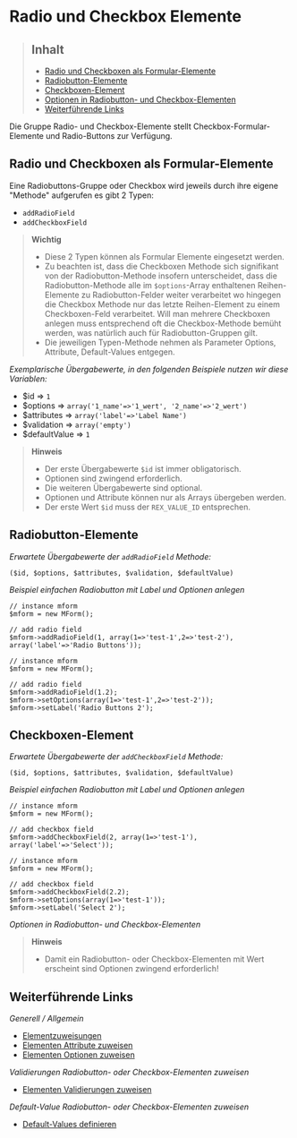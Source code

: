 # Radio und Checkbox Elemente

> ## Inhalt
> - [Radio und Checkboxen als Formular-Elemente](#Radio)
> - [Radiobutton-Elemente](#Radiobutton)
> - [Checkboxen-Element](#Checkboxen)
> - [Optionen in Radiobutton- und Checkbox-Elementen](#Optionen)
> - [Weiterführende Links](#Links)

Die Gruppe Radio- und Checkbox-Elemente stellt Checkbox-Formular-Elemente und Radio-Buttons zur Verfügung.


<a name="Radio"></a>
## Radio und Checkboxen als Formular-Elemente

Eine Radiobuttons-Gruppe oder Checkbox wird jeweils durch ihre eigene "Methode" aufgerufen es gibt 2 Typen:

* `addRadioField`
* `addCheckboxField`

> **Wichtig**
>
> * Diese 2 Typen können als Formular Elemente eingesetzt werden. 
> * Zu beachten ist, dass die Checkboxen Methode sich signifikant von der Radiobutton-Methode insofern unterscheidet, dass die Radiobutton-Methode alle im `$options`-Array enthaltenen Reihen-Elemente zu Radiobutton-Felder weiter verarbeitet wo hingegen die Checkbox Methode nur das letzte Reihen-Element zu einem Checkboxen-Feld verarbeitet. Will man mehrere Checkboxen anlegen muss entsprechend oft die Checkbox-Methode bemüht werden, was natürlich auch für Radiobutton-Gruppen gilt. 
> * Die jeweiligen Typen-Methode nehmen als Parameter Options, Attribute, Default-Values entgegen.


*Exemplarische Übergabewerte, in den folgenden Beispiele nutzen wir diese Variablen:*

* $id => `1`
* $options => `array('1_name'=>'1_wert', '2_name'=>'2_wert')`
* $attributes => `array('label'=>'Label Name')`
* $validation => `array('empty')`
* $defaultValue => `1`  

> **Hinweis**
>
> * Der erste Übergabewerte `$id` ist immer obligatorisch.
> * Optionen sind zwingend erforderlich.
> * Die weiteren Übergabewerte sind optional.
> * Optionen und Attribute können nur als Arrays übergeben werden.
> * Der erste Wert `$id` muss der `REX_VALUE_ID` entsprechen.


<a name="Radiobutton"></a>
## Radiobutton-Elemente

*Erwartete Übergabewerte der `addRadioField` Methode:*

`($id, $options, $attributes, $validation, $defaultValue)`

*Beispiel einfachen Radiobutton mit Label und Optionen anlegen*

```
// instance mform
$mform = new MForm();

// add radio field
$mform->addRadioField(1, array(1=>'test-1',2=>'test-2'), array('label'=>'Radio Buttons'));
```

```
// instance mform
$mform = new MForm();

// add radio field
$mform->addRadioField(1.2);
$mform->setOptions(array(1=>'test-1',2=>'test-2'));
$mform->setLabel('Radio Buttons 2');
```

<a name="Checkboxen"></a>
## Checkboxen-Element

*Erwartete Übergabewerte der `addCheckboxField` Methode:*

`($id, $options, $attributes, $validation, $defaultValue)`

*Beispiel einfachen Radiobutton mit Label und Optionen anlegen*

```
// instance mform
$mform = new MForm();

// add checkbox field
$mform->addCheckboxField(2, array(1=>'test-1'), array('label'=>'Select'));
```

```
// instance mform
$mform = new MForm();

// add checkbox field
$mform->addCheckboxField(2.2);
$mform->setOptions(array(1=>'test-1'));
$mform->setLabel('Select 2');
```


<a name="Optionen"></a>
*Optionen in Radiobutton- und Checkbox-Elementen*

> **Hinweis**
>
> * Damit ein Radiobutton- oder Checkbox-Elementen mit Wert erscheint sind Optionen zwingend erforderlich!


<a name="Links"></a>
## Weiterführende Links

*Generell / Allgemein*

* [Elementzuweisungen](elements_general.md)
* [Elementen Attribute zuweisen](elements_attributes.md)
* [Elementen Optionen zuweisen](elements_options.md)

*Validierungen Radiobutton- oder Checkbox-Elementen zuweisen*

* [Elementen Validierungen zuweisen](elements_validates.md)

*Default-Value Radiobutton- oder Checkbox-Elementen zuweisen*

* [Default-Values definieren](elements_default_values.md)
